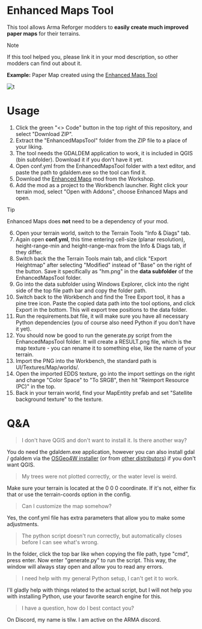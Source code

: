 # Enhanced Maps Tool
This tool allows Arma Reforger modders to **easily create much improved paper maps** for their terrains.

> [!NOTE]
> If this tool helped you, please link it in your mod description, so other modders can find out about it.
>
> **Example:** Paper Map created using the [Enhanced Maps Tool](https://github.com/Til-Weimann/EnhancedMapsTool/)

![t](https://github.com/user-attachments/assets/78a4a97c-17d9-493c-a73e-16b32de27c2c)

# Usage

1. Click the green "<> Code" button in the top right of this repository, and select "Download ZIP".
2. Extract the "EnhancedMapsTool" folder from the ZIP file to a place of your liking.
3. The tool needs the GDALDEM application to work, it is included in QGIS (bin subfolder). Download it if you don't have it yet.
4. Open conf.yml from the EnhancedMapsTool folder with a text editor, and paste the path to gdaldem.exe so the tool can find it.
5. Download the [Enhanced Maps](https://reforger.armaplatform.com/workshop/644B042109700804-EnhancedMaps) mod from the Workshop.
6. Add the mod as a project to the Workbench launcher. Right click your terrain mod, select "Open with Addons", choose Enhanced Maps and open.
> [!TIP]
> Enhanced Maps does **not** need to be a dependency of your mod.
6. Open your terrain world, switch to the Terrain Tools "Info & Diags" tab.
7. Again open **conf.yml**, this time entering cell-size (planar resolution), height-range-min and height-range-max from the Info & Diags tab, if they differ.
8. Switch back the the Terrain Tools main tab, and click "Export Heightmap" after selecting "Modified" instead of "Base" on the right of the button. Save it specifically as "hm.png" in the **data subfolder** of the EnhancedMapsTool folder.
9. Go into the data subfolder using Windows Explorer, click into the right side of the top file path bar and copy the folder path.
10. Switch back to the Workbench and find the Tree Export tool, it has a pine tree icon. Paste the copied data path into the tool options, and click Export in the bottom. This will export tree positions to the data folder.
11. Run the requirements.bat file, it will make sure you have all necessary Python dependencies (you of course also need Python if you don't have it yet).
12. You should now be good to run the generate.py script from the EnhancedMapsTool folder. It will create a RESULT.png file, which is the map texture - you can rename it to something else, like the name of your terrain.
13. Import the PNG into the Workbench, the standard path is UI/Textures/Map/worlds/.
14. Open the imported EDDS texture, go into the import settings on the right and change "Color Space" to "To SRGB", then hit "Reimport Resource (PC)" in the top.
15. Back in your terrain world, find your MapEntity prefab and set "Satellite background texture" to the texture.

# Q&A

> I don't have QGIS and don't want to install it. Is there another way?

You do need the gdaldem.exe application, however you can also install gdal / gdaldem via the [OSGeo4W installer](https://trac.osgeo.org/osgeo4w/) (or from [other distributors](https://gdal.org/en/stable/download.html#binaries)) if you don't want QGIS.

> My trees were not plotted correctly, or the water level is weird.

Make sure your terrain is located at the 0 0 0 coordinate. If it's not, either fix that or use the terrain-coords option in the config.

> Can I customize the map somehow?

Yes, the conf.yml file has extra parameters that allow you to make some adjustments.

> The python script doesn't run correctly, but automatically closes before I can see what's wrong.

In the folder, click the top bar like when copying the file path, type "cmd", press enter. Now enter "generate.py" to run the script. This way, the window will always stay open and allow you to read any errors.

> I need help with my general Python setup, I can't get it to work.

I'll gladly help with things related to the actual script, but I will not help you with installing Python, use your favorite search engine for this.

> I have a question, how do I best contact you?

On Discord, my name is tilw. I am active on the ARMA discord.
